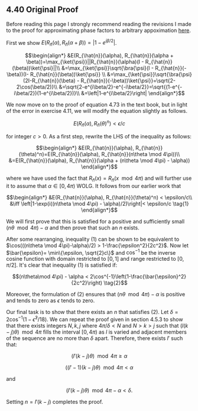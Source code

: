 ## 4.40 Original Proof

Before reading this page I strongly recommend reading the revisions I made to the proof for approximating phase factors to arbitrary appoximation [here](../cheekycheats/revisedUniversality1.md).

First we show $`E(R_{\hat{n}}(\alpha), R_{\hat{n}}(\alpha + \beta))=\left|1-e^{i\beta/2}\right|`$.
```math
\begin{align*}
&E(R_{\hat{n}}(\alpha), R_{\hat{n}}(\alpha + \beta))=\max_{\ket{\psi}}||R_{\hat{n}}(\alpha)(I - R_{\hat{n}}(\beta))\ket{\psi}||\\

&=\max_{\ket{\psi}}\sqrt{\bra{\psi}(I - R_{\hat{n}}(- \beta))(I- R_{\hat{n}}(\beta))\ket{\psi}} \\

&=\max_{\ket{\psi}}\sqrt{\bra{\psi}(2I-R_{\hat{n}}(\beta) - R_{\hat{n}}(-\beta))\ket{\psi}}=\sqrt{2-2\cos(\beta/2)}\\

&=\sqrt{2-e^{i\beta/2}-e^{-i\beta/2}}=\sqrt{(1-e^{-i\beta/2})(1-e^{i\beta/2})}\\

&=\left|1-e^{i\beta/2}\right|
\end{align*}
```
We now move on to the proof of equation 4.73 in the text book, but in light of the error in exercise 4.11, we will modify the equation slightly as follows. 
```math
E(R_{\hat{n}}(\alpha), R_{\hat{n}}(\theta)^n)<\epsilon/c
```
for integer $`c>0`$.
As a first step, rewrite the LHS of the inequality as follows:
```math
\begin{align*}
&E(R_{\hat{n}}(\alpha), R_{\hat{n}}(\theta)^n)=E(R_{\hat{n}}(\alpha), R_{\hat{n}}(n\theta \mod 4\pi))\\
&=E(R_{\hat{n}}(\alpha), R_{\hat{n}}(\alpha + (n\theta \mod 4\pi) - \alpha))
\end{align*}
```
where we have used the fact that $`R_{\hat{n}}(x)=R_{\hat{n}}(x \mod 4\pi)`$ and will further use it to assume that $`\alpha \in [0,4\pi)`$ WOLG. It follows from our earlier work that 
```math
\begin{align*}
&E(R_{\hat{n}}(\alpha), R_{\hat{n}}(\theta)^n) < \epsilon/c\\
&\iff \left|1-\exp(i((n\theta \mod 4\pi) - \alpha)/2)\right|< \epsilon/c \tag{1}
\end{align*}
```



We will first prove that this is satisfied for a positive and sufficiently small $`(n\theta \mod 4\pi)-\alpha`$ and then prove that such an $`n`$ exists. 

After some rearranging, inequality (1) can be shown to be equivalent to $`\cos(((n\theta \mod 4\pi)-\alpha)/2) > 1-\frac{\epsilon^2}{2c^2}`$. Now let  $`\bar{\epsilon}= \min\{\epsilon, \sqrt{2}c\}`$ and $`\cos^{-1}`$ be the inverse cosine function with domain restricted to $`[0,1]`$ and range restricted to $`[0,\pi/2]`$. It's clear that inequality (1) is satisfied if:
```math
(n\theta\mod 4\pi) - \alpha < 2\cos^{-1}\left(1-\frac{\bar{\epsilon}^2}{2c^2}\right) \tag{2}
```
Moreover, the formulation of (2) ensures that $`(n\theta \mod 4\pi)-\alpha`$ is positive and tends to zero as $`\epsilon`$ tends to zero.

Our final task is to show that there exists an $`n`$ that satisfies (2). Let $`\delta=2\cos^{-1}\left(1-\bar{\epsilon}^2/18\right)`$. We can repeat the proof given in section 4.5.3 to show that there exists integers $`N, k, j`$ where $`4\pi / \delta \lt N`$ and $`N>k>j`$ such that $`(l(k-j)\theta)\mod 4\pi`$ fills the interval $`[0,4\pi)`$ as $`l`$ is varied and adjacent members of the sequence are no more than $`\delta`$ apart. Therefore, there exists $`l'`$ such that:
```math
(l'(k-j)\theta)\mod 4\pi \ge\alpha \tag{3}
```
```math
((l'-1)(k-j)\theta)\mod 4\pi <\alpha \tag{4}
```
 and 
 ```math
 (l'(k-j)\theta)\mod 4\pi - \alpha < \delta. \tag{5}
 ```

Setting $`n=l'(k-j)`$ completes the proof.